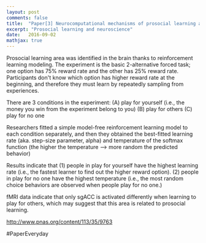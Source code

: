 ```yaml
---
layout: post
comments: false
title:  "Paper[3] Neurocomputational mechanisms of prosocial learning and links to empathy"
excerpt: "Prosocial learning and neuroscience"
date:   2016-09-02
mathjax: true
---
```


Prosocial learning area was identified in the brain thanks to reinforcement learning modeling.
The experiment is the basic 2-alternative forced task; one option has 75% reward rate and the other has 25% reward rate.
Participants don't know which option has higher reward rate at the beginning, and therefore they must learn by repeatedly sampling from experiences.

There are 3 conditions in the experiment: 
(A) play for yourself (i.e., the money you win from the experiment belong to you)
(B) play for others
(C) play for no one

Researchers fitted a simple model-free reinforcement learning model to each condition separately, and then they obtained the best-fitted learning rate (aka. step-size parameter, alpha) and temperature of the softmax function (the higher the temperature --> more random the predicted behavior)

Results indicate that 
(1) people in play for yourself have the highest learning rate (i.e., the fastest learner to find out the higher reward option).
(2) people in play for no one have the highest temperature (i.e., the most random choice behaviors are observed when people play for no one.)

fMRI data indicate that only sgACC is activated differently when learning to play for others, which may suggest that this area is related to prosocial learning.

http://www.pnas.org/content/113/35/9763

#PaperEveryday